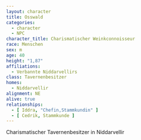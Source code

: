 ```yaml
---
layout: character
title: Osswald
categories:
  - character
  - NPC
character_title: Charismatischer Weinkconnoisseur
race: Menschen
sex: m
age: 40
height: "1,87"
affiliations:
  - Verbannte Niddarvellirs
class: Tavernenbesitzer
homes:
  - Niddarvellir
alignment: NE
alive: true
relationships:
  - [ Iddra, "Chefin,Stammkundin" ]
  - [ Cedrik, Stammkunde ]
---
```


Charismatischer Tavernenbesitzer in Niddarvellir

